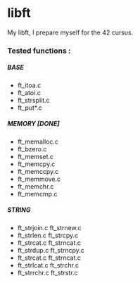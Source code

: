 # libft
My libft, I prepare myself for the 42 cursus.

### Tested functions :

##### BASE
- ft_itoa.c     
- ft_atoi.c
- ft_strsplit.c
- ft_put*.c

##### MEMORY [DONE]
- ft_memalloc.c
- ft_bzero.c
- ft_memset.c
- ft_memcpy.c
- ft_memccpy.c
- ft_memmove.c
- ft_memchr.c
- ft_memcmp.c

##### STRING
- ft_strjoin.c	ft_strnew.c
- ft_strlen.c	ft_strcpy.c
- ft_strcat.c	ft_strncat.c
- ft_strdup.c	ft_strncpy.c
- ft_strcat.c	ft_strncat.c
- ft_strlcat.c	ft_strchr.c
- ft_strrchr.c	ft_strstr.c
